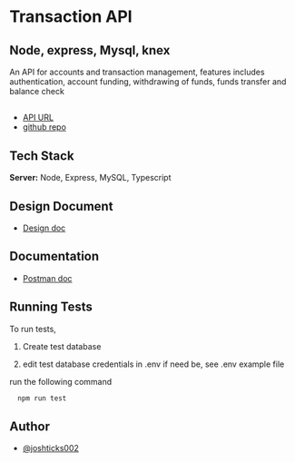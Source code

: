 # Transaction API
## Node, express, Mysql, knex

An API for accounts and transaction management, features includes authentication, account funding, withdrawing of funds,
funds transfer and balance check

##

- [API URL](https://joshua-adeyemo-lendsqr-be-test.herokuapp.com/)
- [github repo](https://github.com/joshticks002/demo-bank-knexjs-mysql)

## Tech Stack

**Server:** Node, Express, MySQL, Typescript

## Design Document

- [Design doc](https://docs.google.com/document/d/1lyC9jpI9_ZQW4_VqeaB2VFaDae_Ux-l9RVDblKRybng/edit?usp=sharing)

## Documentation

- [Postman doc](https://documenter.getpostman.com/view/21783187/2s83zmN2wi)

## Running Tests

To run tests,

1. Create test database

2. edit test database credentials in .env if need be, see .env example file

run the following command

```bash
  npm run test
```

## Author

- [@joshticks002](https://www.github.com/joshticks002)
